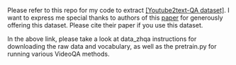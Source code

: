 Please refer to this repo for my code to extract [[Youtube2text-QA dataset]](https://github.com/fanchenyou/EgoVQA/blob/master/pretrain.py).
I want to express me special thanks to authors of this [paper](https://arxiv.org/abs/1707.06355) for generously offering this dataset. Please 
cite their paper if you use this dataset.

In the above link, please take a look at data_zhqa instructions for downloading the raw data and vocabulary, as well as the pretrain.py for running 
various VideoQA methods.